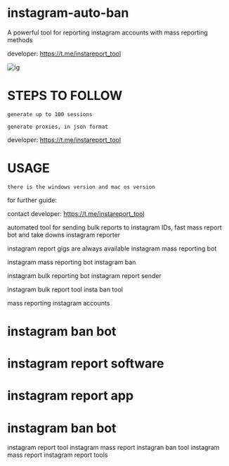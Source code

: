 # instagram-auto-ban

A powerful tool for reporting instagram accounts with mass reporting methods

developer: https://t.me/instareport_tool

![ig](https://github.com/user-attachments/assets/672ac991-6ac0-4a65-af0b-aa3a9be3b949)


# STEPS TO FOLLOW

    generate up to 100 sessions

    generate proxies, in json format

developer: https://t.me/instareport_tool


# USAGE

    there is the windows version and mac os version

for further guide:

contact developer: https://t.me/instareport_tool

automated tool for sending bulk reports to instagram IDs, fast mass report bot and take downs
instagram reporter

instagram report gigs are always available
instagram mass reporting bot

instagram mass reporting bot
instagram ban

instagram bulk reporting bot
instagram report sender

instagram bulk report tool
insta ban tool

mass reporting instagram accounts
# instagram ban bot
# instagram report software
# instagram report app
# instagram ban bot
instagram report tool
instagram mass report
instagran ban tool
instagram mass report
instagram report tools
